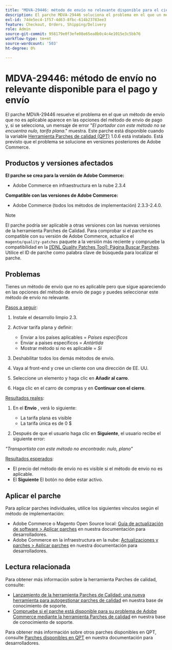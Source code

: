 ```yaml
---
title: "MDVA-29446: método de envío no relevante disponible para el cierre de compra"
description: El parche MDVA-29446 soluciona el problema en el que un método de envío no aplicable aparece en las opciones del método de envío de pago y, si se selecciona, un mensaje de error "*Operador con dicho método no se encuentra nulo, tarifa plana*". muestra. Este parche está disponible cuando está instalada la [Quality Patches Tool (QPT)](/help/announcements/adobe-commerce-announcements/magento-quality-patches-released-new-tool-to-self-serve-quality-patches.md) 1.0.6. Está previsto que el problema se solucione en versiones posteriores de Adobe Commerce.
exl-id: 74de5ec4-1f57-4d63-8fbc-614b23783ee3
feature: Checkout, Orders, Shipping/Delivery
role: Admin
source-git-commit: 958179e0f3efe08e65ea8b0c4c4e1015e3c5bb76
workflow-type: tm+mt
source-wordcount: '503'
ht-degree: 0%

---
```


# MDVA-29446: método de envío no relevante disponible para el pago y envío

El parche MDVA-29446 resuelve el problema en el que un método de envío que no es aplicable aparece en las opciones del método de envío de pago y, si se selecciona, un mensaje de error &quot;*El portador con este método no se encuentra nulo, tarifa plana*.&quot; muestra. Este parche está disponible cuando la variable [Herramienta Parches de calidad (QPT)](/help/announcements/adobe-commerce-announcements/magento-quality-patches-released-new-tool-to-self-serve-quality-patches.md) 1.0.6 está instalado. Está previsto que el problema se solucione en versiones posteriores de Adobe Commerce.

## Productos y versiones afectados

**El parche se crea para la versión de Adobe Commerce:**

* Adobe Commerce en infraestructura en la nube 2.3.4

**Compatible con las versiones de Adobe Commerce:**

* Adobe Commerce (todos los métodos de implementación) 2.3.3-2.4.0.

>[!NOTE]
>
>El parche podría ser aplicable a otras versiones con las nuevas versiones de la herramienta Parches de Calidad. Para comprobar si el parche es compatible con su versión de Adobe Commerce, actualice el `magento/quality-patches` paquete a la versión más reciente y compruebe la compatibilidad en la [[!DNL Quality Patches Tool]: Página Buscar Parches](https://devdocs.magento.com/quality-patches/tool.html#patch-grid). Utilice el ID de parche como palabra clave de búsqueda para localizar el parche.

## Problemas

Tienes un método de envío que no es aplicable pero que sigue apareciendo en las opciones del método de envío de pago y puedes seleccionar este método de envío no relevante.

<u>Pasos a seguir</u>:

1. Instale el desarrollo limpio 2.3.
1. Activar tarifa plana y definir:

   * Enviar a los países aplicables = *Países específicos*
   * Enviar a países específicos = *Antártida*
   * Mostrar método si no es aplicable = *Sí*

1. Deshabilitar todos los demás métodos de envío.
1. Vaya al front-end y cree un cliente con una dirección de EE. UU.
1. Seleccione un elemento y haga clic en **Añadir al carro**.
1. Haga clic en el carro de compras y en **Continuar con el cierre**.

<u>Resultados reales</u>:

1. En el **Envío** , verá lo siguiente:

   * La tarifa plana es visible
   * La tarifa única es de 0 $
1. Después de que el usuario haga clic en **Siguiente**, el usuario recibe el siguiente error:

*&quot;Transportista con este método no encontrado: nulo, plano&quot;*

<u>Resultados esperados</u>:

* El precio del método de envío no es visible si el método de envío no es aplicable.
* El **Siguiente** El botón no debe estar activo.

## Aplicar el parche

Para aplicar parches individuales, utilice los siguientes vínculos según el método de implementación:

* Adobe Commerce o Magento Open Source local: [Guía de actualización de software > Aplicar parches](https://devdocs.magento.com/guides/v2.4/comp-mgr/patching/mqp.html) en nuestra documentación para desarrolladores.
* Adobe Commerce en la infraestructura en la nube: [Actualizaciones y parches > Aplicar parches](https://devdocs.magento.com/cloud/project/project-patch.html) en nuestra documentación para desarrolladores.

## Lectura relacionada

Para obtener más información sobre la herramienta Parches de calidad, consulte:

* [Lanzamiento de la herramienta Parches de Calidad: una nueva herramienta para autogestionar parches de calidad](/help/announcements/adobe-commerce-announcements/magento-quality-patches-released-new-tool-to-self-serve-quality-patches.md) en nuestra base de conocimiento de soporte.
* [Compruebe si el parche está disponible para su problema de Adobe Commerce mediante la herramienta Parches de calidad](/help/support-tools/patches-available-in-qpt-tool/check-patch-for-magento-issue-with-magento-quality-patches.md) en nuestra base de conocimiento de soporte.

Para obtener más información sobre otros parches disponibles en QPT, consulte [Parches disponibles en QPT](https://devdocs.magento.com/quality-patches/tool.html#patch-grid) en nuestra documentación para desarrolladores.
